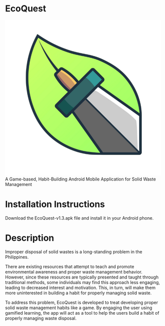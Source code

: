 # EcoQuest
![Alt text](ecoquest_wo_bg_512px.png)
 A Game-based, Habit-Building Android Mobile Application for Solid Waste Management

# Installation Instructions
Download the EcoQuest-v1.3.apk file and install it in your Android phone.

# Description 
Improper disposal of solid wastes is a long-standing problem in the Philippines.

There are existing resources that attempt to teach and promote environmental awareness and proper waste management behavior. However, since these resources are typically presented and taught through traditional methods, some individuals may find this approach less engaging, leading to decreased interest and motivation. This, in turn, will make them more uninterested in building a habit for properly managing solid waste.

To address this problem, EcoQuest is developed to treat developing proper solid waste management habits like a game. By engaging the user using gamified learning, the app will act as a tool to help the users build a habit of properly managing waste disposal.
